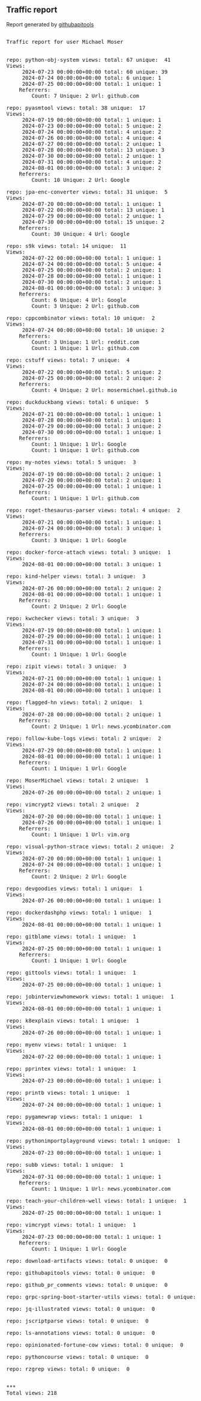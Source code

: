 <h2> Traffic report </h2>

Report generated by <a href="https://github.com/MoserMichael/githubapitools">githubapitools</a>

<pre>

Traffic report for user Michael Moser


repo: python-obj-system views: total: 67 unique:  41
Views:
	 2024-07-23 00:00:00+00:00 total: 60 unique: 39
	 2024-07-24 00:00:00+00:00 total: 6 unique: 1
	 2024-07-25 00:00:00+00:00 total: 1 unique: 1
	Referrers:
		Count: 7 Unique: 2 Url: github.com

repo: pyasmtool views: total: 38 unique:  17
Views:
	 2024-07-19 00:00:00+00:00 total: 1 unique: 1
	 2024-07-23 00:00:00+00:00 total: 5 unique: 2
	 2024-07-24 00:00:00+00:00 total: 4 unique: 2
	 2024-07-26 00:00:00+00:00 total: 4 unique: 4
	 2024-07-27 00:00:00+00:00 total: 2 unique: 1
	 2024-07-28 00:00:00+00:00 total: 13 unique: 3
	 2024-07-30 00:00:00+00:00 total: 2 unique: 1
	 2024-07-31 00:00:00+00:00 total: 4 unique: 2
	 2024-08-01 00:00:00+00:00 total: 3 unique: 2
	Referrers:
		Count: 10 Unique: 2 Url: Google

repo: jpa-enc-converter views: total: 31 unique:  5
Views:
	 2024-07-20 00:00:00+00:00 total: 1 unique: 1
	 2024-07-22 00:00:00+00:00 total: 13 unique: 1
	 2024-07-29 00:00:00+00:00 total: 2 unique: 1
	 2024-07-30 00:00:00+00:00 total: 15 unique: 2
	Referrers:
		Count: 30 Unique: 4 Url: Google

repo: s9k views: total: 14 unique:  11
Views:
	 2024-07-22 00:00:00+00:00 total: 1 unique: 1
	 2024-07-24 00:00:00+00:00 total: 5 unique: 4
	 2024-07-25 00:00:00+00:00 total: 2 unique: 1
	 2024-07-28 00:00:00+00:00 total: 1 unique: 1
	 2024-07-30 00:00:00+00:00 total: 2 unique: 1
	 2024-08-01 00:00:00+00:00 total: 3 unique: 3
	Referrers:
		Count: 6 Unique: 4 Url: Google
		Count: 3 Unique: 2 Url: github.com

repo: cppcombinator views: total: 10 unique:  2
Views:
	 2024-07-24 00:00:00+00:00 total: 10 unique: 2
	Referrers:
		Count: 3 Unique: 1 Url: reddit.com
		Count: 1 Unique: 1 Url: github.com

repo: cstuff views: total: 7 unique:  4
Views:
	 2024-07-22 00:00:00+00:00 total: 5 unique: 2
	 2024-07-25 00:00:00+00:00 total: 2 unique: 2
	Referrers:
		Count: 4 Unique: 2 Url: mosermichael.github.io

repo: duckduckbang views: total: 6 unique:  5
Views:
	 2024-07-21 00:00:00+00:00 total: 1 unique: 1
	 2024-07-28 00:00:00+00:00 total: 1 unique: 1
	 2024-07-29 00:00:00+00:00 total: 3 unique: 2
	 2024-07-30 00:00:00+00:00 total: 1 unique: 1
	Referrers:
		Count: 1 Unique: 1 Url: Google
		Count: 1 Unique: 1 Url: github.com

repo: my-notes views: total: 5 unique:  3
Views:
	 2024-07-19 00:00:00+00:00 total: 2 unique: 1
	 2024-07-20 00:00:00+00:00 total: 2 unique: 1
	 2024-07-25 00:00:00+00:00 total: 1 unique: 1
	Referrers:
		Count: 1 Unique: 1 Url: github.com

repo: roget-thesaurus-parser views: total: 4 unique:  2
Views:
	 2024-07-21 00:00:00+00:00 total: 1 unique: 1
	 2024-07-24 00:00:00+00:00 total: 3 unique: 1
	Referrers:
		Count: 3 Unique: 1 Url: Google

repo: docker-force-attach views: total: 3 unique:  1
Views:
	 2024-08-01 00:00:00+00:00 total: 3 unique: 1

repo: kind-helper views: total: 3 unique:  3
Views:
	 2024-07-26 00:00:00+00:00 total: 2 unique: 2
	 2024-08-01 00:00:00+00:00 total: 1 unique: 1
	Referrers:
		Count: 2 Unique: 2 Url: Google

repo: kwchecker views: total: 3 unique:  3
Views:
	 2024-07-19 00:00:00+00:00 total: 1 unique: 1
	 2024-07-29 00:00:00+00:00 total: 1 unique: 1
	 2024-07-31 00:00:00+00:00 total: 1 unique: 1
	Referrers:
		Count: 1 Unique: 1 Url: Google

repo: zipit views: total: 3 unique:  3
Views:
	 2024-07-21 00:00:00+00:00 total: 1 unique: 1
	 2024-07-24 00:00:00+00:00 total: 1 unique: 1
	 2024-08-01 00:00:00+00:00 total: 1 unique: 1

repo: flagged-hn views: total: 2 unique:  1
Views:
	 2024-07-28 00:00:00+00:00 total: 2 unique: 1
	Referrers:
		Count: 2 Unique: 1 Url: news.ycombinator.com

repo: follow-kube-logs views: total: 2 unique:  2
Views:
	 2024-07-29 00:00:00+00:00 total: 1 unique: 1
	 2024-08-01 00:00:00+00:00 total: 1 unique: 1
	Referrers:
		Count: 1 Unique: 1 Url: Google

repo: MoserMichael views: total: 2 unique:  1
Views:
	 2024-07-26 00:00:00+00:00 total: 2 unique: 1

repo: vimcrypt2 views: total: 2 unique:  2
Views:
	 2024-07-20 00:00:00+00:00 total: 1 unique: 1
	 2024-07-26 00:00:00+00:00 total: 1 unique: 1
	Referrers:
		Count: 1 Unique: 1 Url: vim.org

repo: visual-python-strace views: total: 2 unique:  2
Views:
	 2024-07-20 00:00:00+00:00 total: 1 unique: 1
	 2024-07-24 00:00:00+00:00 total: 1 unique: 1
	Referrers:
		Count: 2 Unique: 2 Url: Google

repo: devgoodies views: total: 1 unique:  1
Views:
	 2024-07-26 00:00:00+00:00 total: 1 unique: 1

repo: dockerdashphp views: total: 1 unique:  1
Views:
	 2024-08-01 00:00:00+00:00 total: 1 unique: 1

repo: gitblame views: total: 1 unique:  1
Views:
	 2024-07-25 00:00:00+00:00 total: 1 unique: 1
	Referrers:
		Count: 1 Unique: 1 Url: Google

repo: gittools views: total: 1 unique:  1
Views:
	 2024-07-25 00:00:00+00:00 total: 1 unique: 1

repo: jobinterviewhomework views: total: 1 unique:  1
Views:
	 2024-08-01 00:00:00+00:00 total: 1 unique: 1

repo: k8explain views: total: 1 unique:  1
Views:
	 2024-07-26 00:00:00+00:00 total: 1 unique: 1

repo: myenv views: total: 1 unique:  1
Views:
	 2024-07-22 00:00:00+00:00 total: 1 unique: 1

repo: pprintex views: total: 1 unique:  1
Views:
	 2024-07-23 00:00:00+00:00 total: 1 unique: 1

repo: printb views: total: 1 unique:  1
Views:
	 2024-07-24 00:00:00+00:00 total: 1 unique: 1

repo: pygamewrap views: total: 1 unique:  1
Views:
	 2024-08-01 00:00:00+00:00 total: 1 unique: 1

repo: pythonimportplayground views: total: 1 unique:  1
Views:
	 2024-07-23 00:00:00+00:00 total: 1 unique: 1

repo: subb views: total: 1 unique:  1
Views:
	 2024-07-31 00:00:00+00:00 total: 1 unique: 1
	Referrers:
		Count: 1 Unique: 1 Url: news.ycombinator.com

repo: teach-your-children-well views: total: 1 unique:  1
Views:
	 2024-07-25 00:00:00+00:00 total: 1 unique: 1

repo: vimcrypt views: total: 1 unique:  1
Views:
	 2024-07-23 00:00:00+00:00 total: 1 unique: 1
	Referrers:
		Count: 1 Unique: 1 Url: Google

repo: download-artifacts views: total: 0 unique:  0

repo: githubapitools views: total: 0 unique:  0

repo: github_pr_comments views: total: 0 unique:  0

repo: grpc-spring-boot-starter-utils views: total: 0 unique:  0

repo: jq-illustrated views: total: 0 unique:  0

repo: jscriptparse views: total: 0 unique:  0

repo: ls-annotations views: total: 0 unique:  0

repo: opinionated-fortune-cow views: total: 0 unique:  0

repo: pythoncourse views: total: 0 unique:  0

repo: rzgrep views: total: 0 unique:  0


***
Total views: 218
